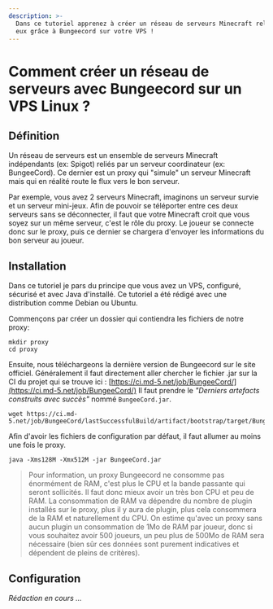 ```yaml
---
description: >-
  Dans ce tutoriel apprenez à créer un réseau de serveurs Minecraft reliés entre
  eux grâce à Bungeecord sur votre VPS !
---
```


# Comment créer un réseau de serveurs avec Bungeecord sur un VPS Linux ?

## Définition

Un réseau de serveurs est un ensemble de serveurs Minecraft indépendants \(ex: Spigot\) reliés par un serveur coordinateur \(ex: BungeeCord\). Ce dernier est un proxy qui "simule" un serveur Minecraft mais qui en réalité route le flux vers le bon serveur.

Par exemple, vous avez 2 serveurs Minecraft, imaginons un serveur survie et un serveur mini-jeux. Afin de pouvoir se téléporter entre ces deux serveurs sans se déconnecter, il faut que votre Minecraft croit que vous soyez sur un même serveur, c'est le rôle du proxy. Le joueur se connecte donc sur le proxy, puis ce dernier se chargera d'envoyer les informations du bon serveur au joueur.

## Installation

Dans ce tutoriel je pars du principe que vous avez un VPS, configuré, sécurisé et avec Java d'installé. Ce tutoriel a été rédigé avec une distribution comme Debian ou Ubuntu.

Commençons par créer un dossier qui contiendra les fichiers de notre proxy:

```text
mkdir proxy
cd proxy
```

Ensuite, nous téléchargeons la dernière version de Bungeecord sur le site officiel. Généralement il faut directement aller chercher le fichier .jar sur la CI du projet qui se trouve ici : [https://ci.md-5.net/job/BungeeCord/](https://ci.md-5.net/job/BungeeCord/) Il faut prendre le _"Derniers artefacts construits avec succès"_ nommé `BungeeCord.jar`.

```text
wget https://ci.md-5.net/job/BungeeCord/lastSuccessfulBuild/artifact/bootstrap/target/BungeeCord.jar
```

Afin d'avoir les fichiers de configuration par défaut, il faut allumer au moins une fois le proxy.

```text
java -Xms128M -Xmx512M -jar BungeeCord.jar
```

> Pour information, un proxy Bungeecord ne consomme pas énormément de RAM, c'est plus le CPU et la bande passante qui seront sollicités. Il faut donc mieux avoir un très bon CPU et peu de RAM. La consommation de RAM va dépendre du nombre de plugin installés sur le proxy, plus il y aura de plugin, plus cela consommera de la RAM et naturellement du CPU. On estime qu'avec un proxy sans aucun plugin un consommation de 1Mo de RAM par joueur, donc si vous souhaitez avoir 500 joueurs, un peu plus de 500Mo de RAM sera nécessaire \(bien sûr ces données sont purement indicatives et dépendent de pleins de critères\).

## Configuration

_Rédaction en cours ..._

